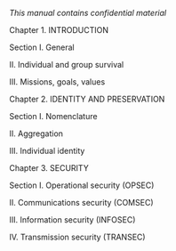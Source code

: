 _This manual contains confidential material_

Chapter 1. INTRODUCTION

Section I. General

II. Individual and group survival

III. Missions, goals, values

Chapter 2. IDENTITY AND PRESERVATION

Section I. Nomenclature

II. Aggregation

III. Individual identity

Chapter 3. SECURITY

Section I. Operational security \(OPSEC\)

II. Communications security \(COMSEC\)

III. Information security \(INFOSEC\)

IV. Transmission security \(TRANSEC\)

